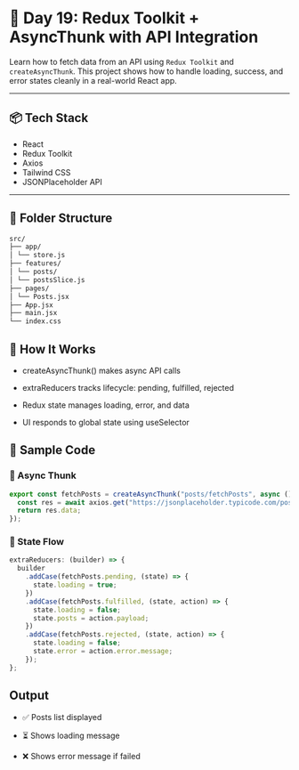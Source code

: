 # 🚀 Day 19: Redux Toolkit + AsyncThunk with API Integration

Learn how to fetch data from an API using `Redux Toolkit` and `createAsyncThunk`. This project shows how to handle loading, success, and error states cleanly in a real-world React app.

---

## 📦 Tech Stack

- React
- Redux Toolkit
- Axios
- Tailwind CSS
- JSONPlaceholder API

---

## 📁 Folder Structure

```bash
src/
├── app/
│ └── store.js
├── features/
│ └── posts/
│ └── postsSlice.js
├── pages/
│ └── Posts.jsx
├── App.jsx
├── main.jsx
└── index.css
```

## 🧠 How It Works

- createAsyncThunk() makes async API calls

- extraReducers tracks lifecycle: pending, fulfilled, rejected

- Redux state manages loading, error, and data

- UI responds to global state using useSelector

## 📂 Sample Code

### 🧵 Async Thunk

```js
export const fetchPosts = createAsyncThunk("posts/fetchPosts", async () => {
  const res = await axios.get("https://jsonplaceholder.typicode.com/posts");
  return res.data;
});
```

### 🧠 State Flow

```js
extraReducers: (builder) => {
  builder
    .addCase(fetchPosts.pending, (state) => {
      state.loading = true;
    })
    .addCase(fetchPosts.fulfilled, (state, action) => {
      state.loading = false;
      state.posts = action.payload;
    })
    .addCase(fetchPosts.rejected, (state, action) => {
      state.loading = false;
      state.error = action.error.message;
    });
};
```

## Output

- ✅ Posts list displayed

- ⏳ Shows loading message

- ❌ Shows error message if failed
